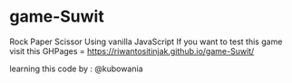 # game-Suwit
Rock Paper Scissor Using vanilla JavaScript
If you want to test this game visit this GHPages = https://riwantositinjak.github.io/game-Suwit/

learning this code by : @kubowania
